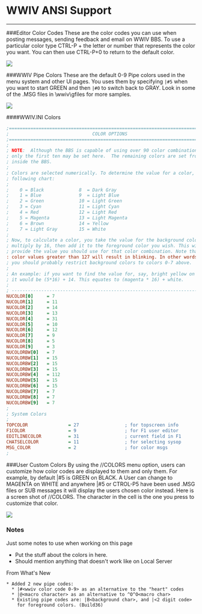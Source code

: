 # WWIV ANSI Support
***

###Editor Color Codes
These are the color codes you can use when posting messages, sending feedback and email on WWIV BBS. To use
a particular color type CTRL-P + the letter or number that represents the color you want. You can then use 
CTRL-P+0 to return to the default color.

![](https://github.com/wwivbbs/wwiv/blob/master/screenshots/wwivbbs/COLORS.png)

###WWIV Pipe Colors
These are the default 0-9 Pipe colors used in the menu system and other UI pages. You uses them by specifying
```|#5``` when you want to start GREEN and then ```|#0``` to switch back to GRAY. Look in some of the .MSG files
in \wwiv\gfiles for more samples.

![](https://github.com/wwivbbs/wwiv/blob/master/screenshots/wwivbbs/defaultPipeColors.png)

####WWIV.INI Colors

```INI
;=============================================================================
;                               COLOR OPTIONS
;=============================================================================
;
; NOTE:  Although the BBS is capable of using over 90 color combinations,
; only the first ten may be set here.  The remaining colors are set from
; inside the BBS.
;
; Colors are selected numerically. To determine the value for a color, use the
; following chart:
;
;    0 = Black             8  = Dark Gray
;    1 = Blue              9  = Light Blue
;    2 = Green             10 = Light Green
;    3 = Cyan              11 = Light Cyan
;    4 = Red               12 = Light Red
;    5 = Magenta           13 = Light Magenta
;    6 = Brown             14 = Yellow
;    7 = Light Gray        15 = White
;
; Now, to calculate a color, you take the value for the background color and
; multiply by 16, then add it to the foreground color you wish. This will
; provide the value you should use for that color combination. Note that
: color values greater than 127 will result in blinking. In other words,
; you should probably restrict background colors to colors 0-7 above.
;
; An example: if you want to find the value for, say, bright yellow on magenta,
; it would be (5*16) + 14. This equates to (magenta * 16) + white.
;
; -----------------------------------------------------------------------------
NUCOLOR[0]     = 7
NUCOLOR[1]     = 11
NUCOLOR[2]     = 14
NUCOLOR[3]     = 13
NUCOLOR[4]     = 31
NUCOLOR[5]     = 10
NUCOLOR[6]     = 12
NUCOLOR[7]     = 9
NUCOLOR[8]     = 5
NUCOLOR[9]     = 3
NUCOLORBW[0]   = 7
NUCOLORBW[1]   = 15
NUCOLORBW[2]   = 15
NUCOLORBW[3]   = 15
NUCOLORBW[4]   = 112
NUCOLORBW[5]   = 15
NUCOLORBW[6]   = 15
NUCOLORBW[7]   = 7
NUCOLORBW[8]   = 7
NUCOLORBW[9]   = 7
;
; System Colors
;
TOPCOLOR               = 27                 ; for topscreen info
F1COLOR                = 9                  ; for F1 user editor
EDITLINECOLOR          = 31                 ; current field in F1
CHATSELCOLOR           = 11                 ; for selecting sysop
MSG_COLOR              = 2                  ; for color msgs
;
```

###User Custom Colors
By using the //COLORS menu option, users can customize how color codes are displayed to them and only
them. For example, by default |#5 is GREEN on BLACK. A User can change to MAGENTA on WHITE and anywhere |#5 or CTROL-P5 have been used .MSG files or SUB messages it will display the users chosen color instead. Here is a screen shot of //COLORS. The character in the cell is the one you press to customize that color.

![](https://github.com/wwivbbs/wwiv/blob/master/screenshots/wwivbbs/ColorEditor.png)

### Notes
Just some notes to use when working on this page

* Put the stuff about the colors in here.
* Should mention anything that doesn't work like on Local Server

From What's New
```
* Added 2 new pipe codes:
  * |#<wwiv color code 0-9> as an alternative to the "heart" codes
  * |@<macro character> as an alternative to ^O^O<macro char>
  * Existing pipe codes are: |B<background char>, and |<2 digit code>
    for foreground colors. (Build36) 
```